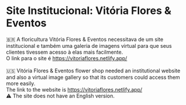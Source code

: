 # Site Institucional: Vitória Flores & Eventos
🇧🇷 A floricultura Vitória Flores & Eventos necessitava de um site institucional e também uma galeria de imagens virtual para que seus clientes tivessem acesso à elas mais facilmente.<br>
O link para o site é https://vitoriaflores.netlify.app/
<br><br>
🇺🇸 Vitória Flores & Eventos flower shop needed an institutional website and also a virtual image gallery so that its customers could access them more easily.<br>
The link to the website is https://vitoriaflores.netlify.app/<br>
⚠️ The site does not have an English version.
